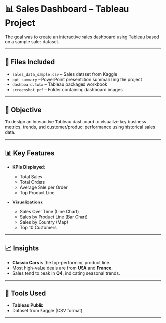 # 📊 Sales Dashboard – Tableau Project

 The goal was to create an interactive sales dashboard using Tableau based on a sample sales dataset.

---

## 📁 Files Included

- `sales_data_sample.csv` – Sales dataset from Kaggle
- `ppt summary` – PowerPoint presentation summarizing the project
- `dashboard.twbx` – Tableau packaged workbook
- `screenshot.pdf` – Folder containing dashboard images 

---

## 🎯 Objective

To design an interactive Tableau dashboard to visualize key business metrics, trends, and customer/product performance using historical sales data.

---

## 📊 Key Features

- **KPIs Displayed**:
  - Total Sales
  - Total Orders
  - Average Sale per Order
  - Top Product Line

- **Visualizations**:
  - Sales Over Time (Line Chart)
  - Sales by Product Line (Bar Chart)
  - Sales by Country (Map)
  - Top 10 Customers

---

## 📈 Insights

- **Classic Cars** is the top-performing product line.
- Most high-value deals are from **USA** and **France**.
- Sales tend to peak in **Q4**, indicating seasonal trends.

---

## 🚀 Tools Used

- **Tableau Public**
- Dataset from Kaggle (CSV format)

---


